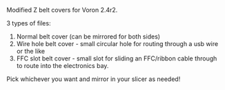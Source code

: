 Modified Z belt covers for Voron 2.4r2.

3 types of files:
1) Normal belt cover (can be mirrored for both sides)
2) Wire hole belt cover - small circular hole for routing through a usb wire or the like
3) FFC slot belt cover - small slot for sliding an FFC/ribbon cable through to route into the electronics bay.

Pick whichever you want and mirror in your slicer as needed!  

